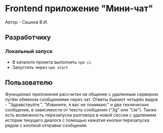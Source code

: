 # Frontend приложение "Мини-чат"
Автор - Сашков В.И.

## Разработчику
### Локальный запуск

- В каталоге проекта выполнить `npm ci`
- Запустить через `npm start`

## Пользователю
Функционал приложения рассчитан на общение с удаленным сервером путём обменом сообщениями через чат.
Ответы бывают четырёх видов - "Здравствуйте.", "Извините, я вас не понимаю." и два технических сообщения, в зависимости от текста сообщения ("3g" или "Lte").
Также есть возможность перезапуска разговора в новой сессии с удалением истории текущего
диалога с помощью нажатия кнопки перезапуска рядом с кнопкой отправки сообщения.
